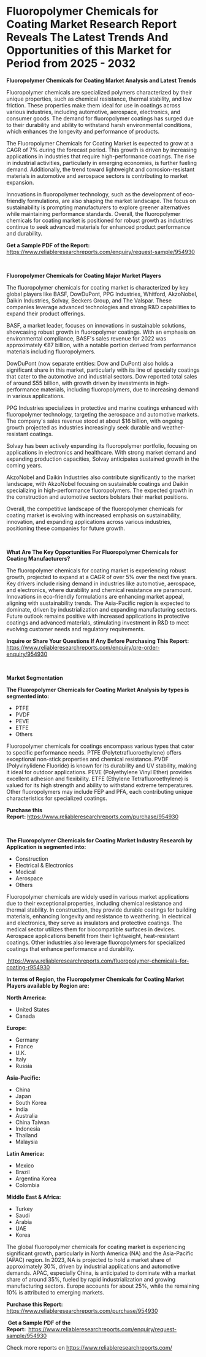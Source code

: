 <p><h1>Fluoropolymer Chemicals for Coating Market Research Report Reveals The Latest Trends And Opportunities of this Market for Period from 2025 - 2032</h1></p><p><strong>Fluoropolymer Chemicals for Coating Market Analysis and Latest Trends</strong></p>
<p><p>Fluoropolymer chemicals are specialized polymers characterized by their unique properties, such as chemical resistance, thermal stability, and low friction. These properties make them ideal for use in coatings across various industries, including automotive, aerospace, electronics, and consumer goods. The demand for fluoropolymer coatings has surged due to their durability and ability to withstand harsh environmental conditions, which enhances the longevity and performance of products.</p><p>The Fluoropolymer Chemicals for Coating Market is expected to grow at a CAGR of 7% during the forecast period. This growth is driven by increasing applications in industries that require high-performance coatings. The rise in industrial activities, particularly in emerging economies, is further fueling demand. Additionally, the trend toward lightweight and corrosion-resistant materials in automotive and aerospace sectors is contributing to market expansion. </p><p>Innovations in fluoropolymer technology, such as the development of eco-friendly formulations, are also shaping the market landscape. The focus on sustainability is prompting manufacturers to explore greener alternatives while maintaining performance standards. Overall, the fluoropolymer chemicals for coating market is positioned for robust growth as industries continue to seek advanced materials for enhanced product performance and durability.</p></p>
<p><strong>Get a Sample PDF of the Report:&nbsp;</strong> <a href="https://www.reliableresearchreports.com/enquiry/request-sample/954930?utm_campaign=3012&utm_medium=2&utm_source=Github&utm_content=ia&utm_term=07032025&utm_id=fluoropolymer-chemicals-for-coating">https://www.reliableresearchreports.com/enquiry/request-sample/954930</a></p>
<p>&nbsp;</p>
<p><strong>Fluoropolymer Chemicals for Coating Major Market Players</strong></p>
<p><p>The fluoropolymer chemicals for coating market is characterized by key global players like BASF, DowDuPont, PPG Industries, Whitford, AkzoNobel, Daikin Industries, Solvay, Beckers Group, and The Valspar. These companies leverage advanced technologies and strong R&D capabilities to expand their product offerings.</p><p>BASF, a market leader, focuses on innovations in sustainable solutions, showcasing robust growth in fluoropolymer coatings. With an emphasis on environmental compliance, BASF's sales revenue for 2022 was approximately €87 billion, with a notable portion derived from performance materials including fluoropolymers.</p><p>DowDuPont (now separate entities: Dow and DuPont) also holds a significant share in this market, particularly with its line of specialty coatings that cater to the automotive and industrial sectors. Dow reported total sales of around $55 billion, with growth driven by investments in high-performance materials, including fluoropolymers, due to increasing demand in various applications.</p><p>PPG Industries specializes in protective and marine coatings enhanced with fluoropolymer technology, targeting the aerospace and automotive markets. The company's sales revenue stood at about $16 billion, with ongoing growth projected as industries increasingly seek durable and weather-resistant coatings.</p><p>Solvay has been actively expanding its fluoropolymer portfolio, focusing on applications in electronics and healthcare. With strong market demand and expanding production capacities, Solvay anticipates sustained growth in the coming years.</p><p>AkzoNobel and Daikin Industries also contribute significantly to the market landscape, with AkzoNobel focusing on sustainable coatings and Daikin specializing in high-performance fluoropolymers. The expected growth in the construction and automotive sectors bolsters their market positions.</p><p>Overall, the competitive landscape of the fluoropolymer chemicals for coating market is evolving with increased emphasis on sustainability, innovation, and expanding applications across various industries, positioning these companies for future growth.</p></p>
<p>&nbsp;</p>
<p><strong>What Are The Key Opportunities For Fluoropolymer Chemicals for Coating Manufacturers?</strong></p>
<p><p>The fluoropolymer chemicals for coating market is experiencing robust growth, projected to expand at a CAGR of over 5% over the next five years. Key drivers include rising demand in industries like automotive, aerospace, and electronics, where durability and chemical resistance are paramount. Innovations in eco-friendly formulations are enhancing market appeal, aligning with sustainability trends. The Asia-Pacific region is expected to dominate, driven by industrialization and expanding manufacturing sectors. Future outlook remains positive with increased applications in protective coatings and advanced materials, stimulating investment in R&D to meet evolving customer needs and regulatory requirements.</p></p>
<p><strong>Inquire or Share Your Questions If Any Before Purchasing This Report:</strong> <a href="https://www.reliableresearchreports.com/enquiry/pre-order-enquiry/954930?utm_campaign=3012&utm_medium=2&utm_source=Github&utm_content=ia&utm_term=07032025&utm_id=fluoropolymer-chemicals-for-coating">https://www.reliableresearchreports.com/enquiry/pre-order-enquiry/954930</a></p>
<p>&nbsp;</p>
<p><strong>Market Segmentation</strong></p>
<p><strong>The Fluoropolymer Chemicals for Coating Market Analysis by types is segmented into:</strong></p>
<p><ul><li>PTFE</li><li>PVDF</li><li>PEVE</li><li>ETFE</li><li>Others</li></ul></p>
<p><p>Fluoropolymer chemicals for coatings encompass various types that cater to specific performance needs. PTFE (Polytetrafluoroethylene) offers exceptional non-stick properties and chemical resistance. PVDF (Polyvinylidene Fluoride) is known for its durability and UV stability, making it ideal for outdoor applications. PEVE (Polyethylene Vinyl Ether) provides excellent adhesion and flexibility. ETFE (Ethylene Tetrafluoroethylene) is valued for its high strength and ability to withstand extreme temperatures. Other fluoropolymers may include FEP and PFA, each contributing unique characteristics for specialized coatings.</p></p>
<p><strong>Purchase this Report:&nbsp;</strong><a href="https://www.reliableresearchreports.com/purchase/954930?utm_campaign=3012&utm_medium=2&utm_source=Github&utm_content=ia&utm_term=07032025&utm_id=fluoropolymer-chemicals-for-coating">https://www.reliableresearchreports.com/purchase/954930</a></p>
<p>&nbsp;</p>
<p><strong>The Fluoropolymer Chemicals for Coating Market Industry Research by Application is segmented into:</strong></p>
<p><ul><li>Construction</li><li>Electrical & Electronics</li><li>Medical</li><li>Aerospace</li><li>Others</li></ul></p>
<p><p>Fluoropolymer chemicals are widely used in various market applications due to their exceptional properties, including chemical resistance and thermal stability. In construction, they provide durable coatings for building materials, enhancing longevity and resistance to weathering. In electrical and electronics, they serve as insulators and protective coatings. The medical sector utilizes them for biocompatible surfaces in devices. Aerospace applications benefit from their lightweight, heat-resistant coatings. Other industries also leverage fluoropolymers for specialized coatings that enhance performance and durability.</p></p>
<p><a href="https://www.reliableresearchreports.com/fluoropolymer-chemicals-for-coating-r954930?utm_campaign=3012&utm_medium=2&utm_source=Github&utm_content=ia&utm_term=07032025&utm_id=fluoropolymer-chemicals-for-coating">&nbsp;https://www.reliableresearchreports.com/fluoropolymer-chemicals-for-coating-r954930</a></p>
<p><strong>In terms of Region, the Fluoropolymer Chemicals for Coating Market Players available by Region are:</strong></p>
<p>
    <p> <strong> North America: </strong>
        <ul>
            <li>United States</li>
            <li>Canada</li>
        </ul>
        </p> 
    <p> <strong> Europe: </strong>
        <ul>
            <li>Germany</li>
            <li>France</li>
            <li>U.K.</li>
            <li>Italy</li>
            <li>Russia</li>
        </ul>
        </p> 
    <p> <strong> Asia-Pacific: </strong>
        <ul>
            <li>China</li>
            <li>Japan</li>
            <li>South Korea</li>
            <li>India</li>
            <li>Australia</li>
            <li>China Taiwan</li>
            <li>Indonesia</li>
            <li>Thailand</li>
            <li>Malaysia</li>
        </ul>
        </p> 
    <p> <strong> Latin America: </strong>
        <ul>
            <li>Mexico</li>
            <li>Brazil</li>
            <li>Argentina Korea</li>
            <li>Colombia</li>
        </ul>
        </p> 
    <p> <strong> Middle East & Africa: </strong>
        <ul>
            <li>Turkey</li>
            <li>Saudi</li>
            <li>Arabia</li>
            <li>UAE</li>
            <li>Korea</li>
        </ul>
    </p>
    </p>
<p><p>The global fluoropolymer chemicals for coating market is experiencing significant growth, particularly in North America (NA) and the Asia-Pacific (APAC) region. In 2023, NA is projected to hold a market share of approximately 30%, driven by industrial applications and automotive demands. APAC, especially China, is anticipated to dominate with a market share of around 35%, fueled by rapid industrialization and growing manufacturing sectors. Europe accounts for about 25%, while the remaining 10% is attributed to emerging markets.</p></p>
<p><strong>Purchase this Report: </strong><a href="https://www.reliableresearchreports.com/purchase/954930?utm_campaign=3012&utm_medium=2&utm_source=Github&utm_content=ia&utm_term=07032025&utm_id=fluoropolymer-chemicals-for-coating">https://www.reliableresearchreports.com/purchase/954930</a></p>
<p>&nbsp;<strong>Get a Sample PDF of the Report:&nbsp;&nbsp;</strong><a href="https://www.reliableresearchreports.com/enquiry/request-sample/954930?utm_campaign=3012&utm_medium=2&utm_source=Github&utm_content=ia&utm_term=07032025&utm_id=fluoropolymer-chemicals-for-coating">https://www.reliableresearchreports.com/enquiry/request-sample/954930</a></p>
<p><strong></strong></p>
<p>Check more reports on <a href="https://www.reliableresearchreports.com/?utm_campaign=3012&utm_medium=2&utm_source=Github&utm_content=ia&utm_term=07032025&utm_id=fluoropolymer-chemicals-for-coating">https://www.reliableresearchreports.com/</a></p>